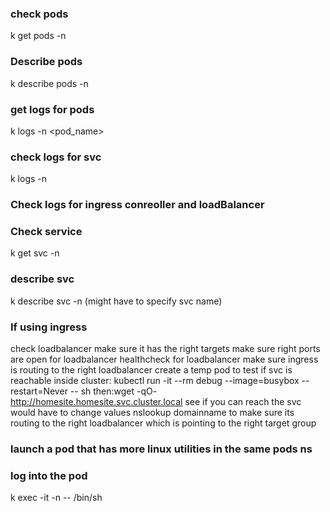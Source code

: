 ### check pods 
k get pods -n 

### Describe pods 
k describe pods -n 

### get logs for pods 
k logs -n <pod_name>

### check logs for svc 
k logs <svcname> -n <ns>

### Check logs for ingress conreoller and loadBalancer 


### Check service
k get svc -n 

### describe svc 
k describe svc -n (might have to specify svc name) 

### If using ingress
check loadbalancer make sure it has the right targets
make sure right ports are open for loadbalancer 
healthcheck for loadbalancer
make sure ingress is routing to the right loadbalancer 
create a temp pod to test if svc is reachable inside cluster: kubectl run -it --rm debug --image=busybox --restart=Never -- sh then:wget -qO- http://homesite.homesite.svc.cluster.local see if you can reach the svc would have to change values
nslookup domainname to make sure its routing to the right loadbalancer which is pointing to the right target group

### launch a pod that has more linux utilities in the same pods ns

### log into  the pod
k exec -it <podname> -n <ns> -- /bin/sh